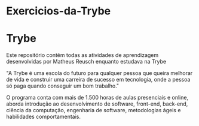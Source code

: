 # Exercicios-da-Trybe
# Trybe
Este repositório contẽm todas as atividades de aprendizagem desenvolvidas por Matheus Reusch enquanto estudava na Trybe 

"A Trybe é uma escola do futuro para qualquer pessoa que queira melhorar de vida e construir uma carreira de sucesso em tecnologia, onde a pessoa só paga quando conseguir um bom trabalho."

O programa conta com mais de 1.500 horas de aulas presenciais e online, aborda introdução ao desenvolvimento de software, front-end, back-end, ciência da computação, engenharia de software, metodologias ágeis e habilidades comportamentais.
